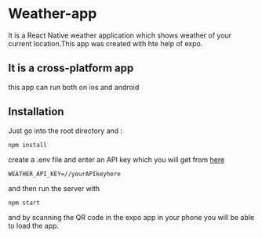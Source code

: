 # Weather-app
It is a React Native weather application which shows weather of your current location.This app was created with hte help of expo.

## It is a cross-platform app
this app can run both on ios and android

## Installation 
Just go into the root directory and : 
```
npm install
```
create a .env file and enter an API key which you will get from [here](https://home.openweathermap.org/)
```
WEATHER_API_KEY=//yourAPIkeyhere
```
and then run the server with
```
npm start
```
and by scanning the QR code in the expo app in your phone you will be able to load the app.
